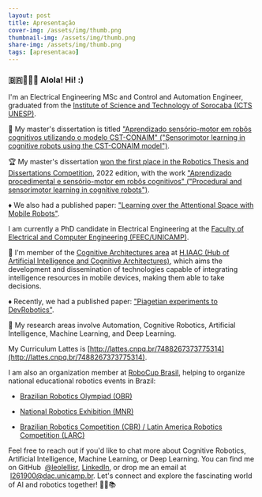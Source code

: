 ```yaml
---
layout: post
title: Apresentação
cover-img: /assets/img/thumb.png
thumbnail-img: /assets/img/thumb.png
share-img: /assets/img/thumb.png
tags: [apresentacao]
---
```


### 🇧🇷🏳️‍🌈🖖 Alola! Hi! :)



I'm an Electrical Engineering MSc and Control and Automation Engineer, graduated from the [Institute of Science and Technology of Sorocaba (ICTS UNESP)](https://www.sorocaba.unesp.br). 

🔎  My master's dissertation is titled ["Aprendizado sensório-motor em robôs cognitivos utilizando o modelo CST-CONAIM" ("Sensorimotor learning in cognitive robots using the CST-CONAIM model")](https://repositorio.unesp.br/items/44b01535-491b-418c-94cf-0634654049c2). 

🏆 My master's dissertation [won the first place in the Robotics Thesis and Dissertations Competition](https://jornal.unesp.br/2022/11/17/pesquisa-premiada-busca-criar-inteligencia-artificial-capaz-de-reproduzir-etapas-de-aprendizagem-de-crianca/?fbclid=IwAR1NmsVcOo_0W-xSc8ybmjLvpio0vepLKfKyLc_yEDiOlUCpiJZMhmlI_0k), 2022 edition, with the work ["Aprendizado procedimental e sensório-motor em robôs cognitivos" ("Procedural and sensorimotor learning in cognitive robots")](https://doi.org/10.5753/wtdr_ctdr.2022.227371). 

♦️ We also had a published paper: ["Learning over the Attentional Space with Mobile Robots"](https://doi.org/10.1109/ICDL-EpiRob48136.2020.9278119).



I am currently a PhD candidate in Electrical Engineering at the [Faculty of Electrical and Computer Engineering (FEEC/UNICAMP)](https://www.fee.unicamp.br). 

💭 I'm member of the [Cognitive Architectures area](https://hiaac.unicamp.br/research-areas/arquiteturas-cognitivas/) at [H.IAAC (Hub of Artificial Intelligence and Cognitive Architectures)](https://hiaac.unicamp.br/students/), which aims the development and dissemination of technologies capable of integrating intelligence resources in mobile devices, making them able to take decisions. 

♦️ Recently, we had a published paper: ["Piagetian experiments to DevRobotics"](https://doi.org/10.1016/j.cogsys.2023.101170).


🤖 My research areas involve Automation, Cognitive Robotics, Artificial Intelligence, Machine Learning, and Deep Learning.

My Curriculum Lattes is [http://lattes.cnpq.br/7488267373775314](http://lattes.cnpq.br/7488267373775314).

I am also an organization member at [RoboCup Brasil](https://www.robocup.org.br/wp/quem-somos/), helping to organize national educational robotics events in Brazil:
* [Brazilian Robotics Olympiad (OBR)](https://www.obr.org.br)

* [National Robotics Exhibition (MNR)](https://www.mnr.org.br)

* [Brazilian Robotics Competition (CBR) / Latin America Robotics Competition (LARC)](https://www.cbrobotica.org)


Feel free to reach out if you'd like to chat more about Cognitive Robotics, Artificial Intelligence, Machine Learning, or Deep Learning. You can find me on GitHub  [@leolellisr](https://github.com/leolellisr/), [LinkedIn](https://www.linkedin.com/in/leonardo-de-lellis-rossi-a5ba7ba3/), or drop me an email at  l261900@dac.unicamp.br. Let's connect and explore the fascinating world of AI and robotics together! 🤗🤖📚

